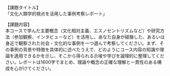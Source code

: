 【課題タイトル】  
「文化人類学的視点を活用した事例考察レポート」

【課題内容】  
本コースで学んだ主要概念（文化相対主義、エスノセントリズムなど）や研究方法（参加観察、インタビューなど）を活用し、あなた自身が経験した、あるいは身近で観察された社会・文化的な事例を一つ選んで考察してください。まず、その事例の背景や特徴を具体的に述べたうえで、どのようにコース内容の知識や理論を適用できるかを示し、そこから得られる示唆や学びを論理的に整理してください。レポートは1600字でまとめ、理論や概念の正確な理解と一貫性のある構成を心がけてください。